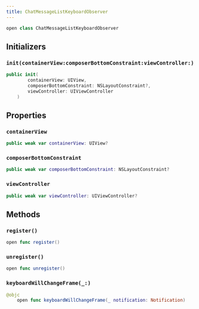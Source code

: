 ```yaml
---
title: ChatMessageListKeyboardObserver
---
```


``` swift
open class ChatMessageListKeyboardObserver 
```

## Initializers

### `init(containerView:composerBottomConstraint:viewController:)`

``` swift
public init(
        containerView: UIView,
        composerBottomConstraint: NSLayoutConstraint?,
        viewController: UIViewController
    ) 
```

## Properties

### `containerView`

``` swift
public weak var containerView: UIView?
```

### `composerBottomConstraint`

``` swift
public weak var composerBottomConstraint: NSLayoutConstraint?
```

### `viewController`

``` swift
public weak var viewController: UIViewController?
```

## Methods

### `register()`

``` swift
open func register() 
```

### `unregister()`

``` swift
open func unregister() 
```

### `keyboardWillChangeFrame(_:)`

``` swift
@objc
    open func keyboardWillChangeFrame(_ notification: Notification) 
```
